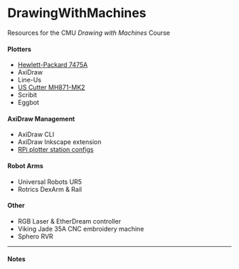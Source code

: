 # DrawingWithMachines
Resources for the CMU *Drawing with Machines* Course

#### Plotters

* [Hewlett-Packard 7475A](hp7475a/README.md)
* AxiDraw
* Line-Us
* [US Cutter MH871-MK2](http://www.uscutter.com/USCutter-MH-Series-Vinyl-Cutter-w-VinylMaster-Cut-Design-Cut-Software)
* Scribit
* Eggbot

#### AxiDraw Management

* AxiDraw CLI
* AxiDraw Inkscape extension
* [RPi plotter station configs](rpi/README.md)

#### Robot Arms

* Universal Robots UR5
* Rotrics DexArm & Rail

#### Other 

* RGB Laser & EtherDream controller
* Viking Jade 35A CNC embroidery machine
* Sphero RVR

---

#### Notes




